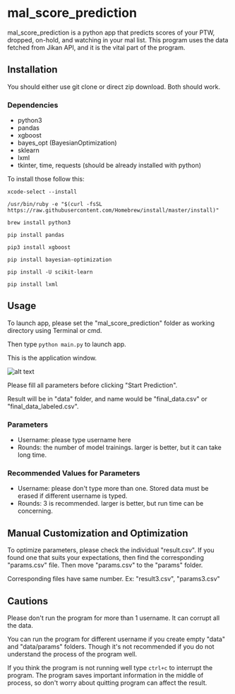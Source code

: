 # mal_score_prediction

mal_score_prediction is a python app that predicts scores of your PTW, dropped, on-hold, and watching in your mal list.
This program uses the data fetched from Jikan API, and it is the vital part of the program.

## Installation
You should either use git clone or direct zip download.
Both should work.

### Dependencies
* python3
* pandas
* xgboost
* bayes_opt (BayesianOptimization)
* sklearn
* lxml
* tkinter, time, requests (should be already installed with python)

To install those follow this:

`xcode-select --install`

`/usr/bin/ruby -e "$(curl -fsSL https://raw.githubusercontent.com/Homebrew/install/master/install)"`

`brew install python3`

`pip install pandas`

`pip3 install xgboost`

`pip install bayesian-optimization`

`pip install -U scikit-learn`

`pip install lxml`

## Usage
To launch app, please set the "mal_score_prediction" folder as working directory using Terminal or cmd.

Then type `python main.py` to launch app.

This is the application window.

![alt text](https://i.imgur.com/MOKsPSQ.jpg)

Please fill all parameters before clicking "Start Prediction".

Result will be in "data" folder, and name would be "final_data.csv" or "final_data_labeled.csv".

### Parameters
* Username: please type username here
* Rounds: the number of model trainings. larger is better, but it can take long time.

### Recommended Values for Parameters
* Username: please don't type more than one. Stored data must be erased if different username is typed.
* Rounds: 3 is recommended. larger is better, but run time can be concerning.

## Manual Customization and Optimization
To optimize parameters, please check the individual "result.csv". If you found one that suits your expectations, then find the corresponding "params.csv" file. Then move "params.csv" to the "params" folder.

Corresponding files have same number. Ex: "result3.csv", "params3.csv"

## Cautions
Please don't run the program for more than 1 username. It can corrupt all the data.

You can run the program for different username if you create empty "data" and "data/params" folders. Though it's not recommended if you do not understand the process of the program well.

If you think the program is not running well type `ctrl+c` to interrupt the program. The program saves important information in the middle of process, so don't worry about quitting program can affect the result.
